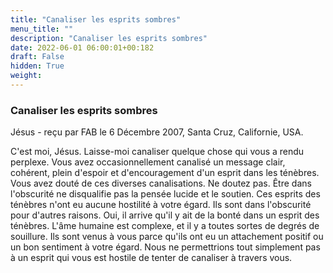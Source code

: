 ```yaml
---
title: "Canaliser les esprits sombres"
menu_title: ""
description: "Canaliser les esprits sombres"
date: 2022-06-01 06:00:01+00:182
draft: False
hidden: True
weight:
---
```

### Canaliser les esprits sombres

Jésus - reçu par FAB le 6 Décembre 2007, Santa Cruz, Californie, USA.

C'est moi, Jésus.
Laisse-moi canaliser quelque chose qui vous a rendu perplexe. Vous avez occasionnellement canalisé un message clair, cohérent, plein d'espoir et d'encouragement d'un esprit dans les ténèbres. Vous avez douté de ces diverses canalisations.
Ne doutez pas. Être dans l'obscurité ne disqualifie pas la pensée lucide et le soutien. Ces esprits des ténèbres n'ont eu aucune hostilité à votre égard. Ils sont dans l'obscurité pour d'autres raisons.
Oui, il arrive qu'il y ait de la bonté dans un esprit des ténèbres. L'âme humaine est complexe, et il y a toutes sortes de degrés de souillure.
Ils sont venus à vous parce qu'ils ont eu un attachement positif ou un bon sentiment à votre égard. Nous ne permettrions tout simplement pas à un esprit qui vous est hostile de tenter de canaliser à travers vous.